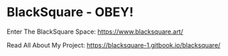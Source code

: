 # BlackSquare - OBEY!

Enter The BlackSquare Space: https://www.blacksquare.art/

Read All About My Project: https://blacksquare-1.gitbook.io/blacksquare/
